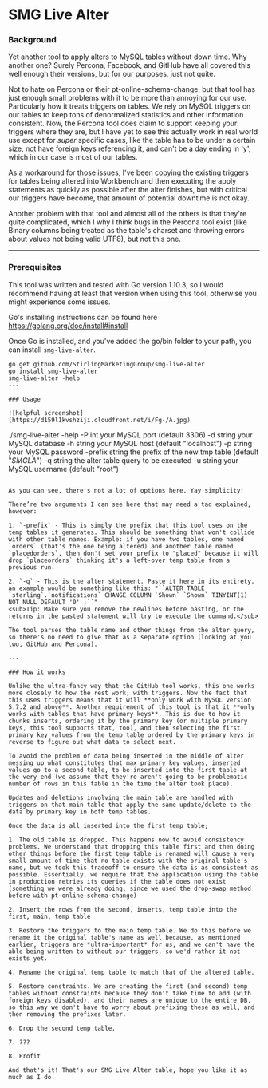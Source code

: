 # SMG Live Alter

### Background

Yet another tool to apply alters to MySQL tables without down time. Why another one? Surely Percona, Facebook, and GitHub have all covered this well enough their versions, but for our purposes, just not quite.

Not to hate on Percona or their pt-online-schema-change, but that tool has just enough small problems with it to be more than annoying for our use. Particularly how it treats triggers on tables. We rely on MySQL triggers on our tables to keep tons of denormalized statistics and other information consistent. Now, the Percona tool does claim to support keeping your triggers where they are, but I have yet to see this actually work in real world use except for *super* specific cases, like the table has to be under a certain size, not have foreign keys referencing it, and can't be a day ending in 'y', which in our case is most of our tables.

As a workaround for those issues, I've been copying the existing triggers for tables being altered into Workbench and then executing the apply statements as quickly as possible after the alter finishes, but with critical our triggers have become, that amount of potential downtime is not okay.

Another problem with that tool and almost all of the others is that they're quite complicated, which I why I think bugs in the Percona tool exist (like Binary columns being treated as the table's charset and throwing errors about values not being valid UTF8), but not this one.

---
### Prerequisites

This tool was written and tested with Go version 1.10.3, so I would recommend having at least that version when using this tool, otherwise you might experience some issues.

Go's installing instructions can be found here https://golang.org/doc/install#install

Once Go is installed, and you've added the go/bin folder to your path, you can install `smg-live-alter`.

```
go get github.com/StirlingMarketingGroup/smg-live-alter
go install smg-live-alter
smg-live-alter -help
---

### Usage

![helpful screenshot](https://d159l1kvshziji.cloudfront.net/i/Fg-/A.jpg)

```
./smg-live-alter -help
  -P int
        your MySQL port (default 3306)
  -d string
        your MySQL database
  -h string
        your MySQL host (default "localhost")
  -p string
        your MySQL password
  -prefix string
        the prefix of the new tmp table (default "_SMGLA_")
  -q string
        the alter table query to be executed
  -u string
        your MySQL username (default "root")
```

As you can see, there's not a lot of options here. Yay simplicity!

There’re two arguments I can see here that may need a tad explained, however:

1. `-prefix` - This is simply the prefix that this tool uses on the temp tables it generates. This should be something that won't collide with other table names. Example: if you have two tables, one named `orders` (that's the one being altered) and another table named `placedorders`, then don't set your prefix to "placed" because it will drop `placeorders` thinking it's a left-over temp table from a previous run.

2. `-q` - This is the alter statement. Paste it here in its entirety. an example would be something like this: "``ALTER TABLE `sterling`.`notifications` CHANGE COLUMN `Shown` `Shown` TINYINT(1) NOT NULL DEFAULT '0' ;``"
<sub>Tip: Make sure you remove the newlines before pasting, or the returns in the pasted statement will try to execute the command.</sub>

The tool parses the table name and other things from the alter query, so there's no need to give that as a separate option (looking at you two, GitHub and Percona).

---

### How it works

Unlike the ultra-fancy way that the GitHub tool works, this one works more closely to how the rest work; with triggers. Now the fact that this uses triggers means that it will **only work with MySQL version 5.7.2 and above**. Another requirement of this tool is that it **only works with tables that have primary keys**. This is due to how it chunks inserts, ordering it by the primary key (or multiple primary keys, this tool supports that, too), and then selecting the first primary key values from the temp table ordered by the primary keys in reverse to figure out what data to select next.

To avoid the problem of data being inserted in the middle of alter messing up what constitutes that max primary key values, inserted values go to a second table, to be inserted into the first table at the very end (we assume that they're aren't going to be problematic number of rows in this table in the time the alter took place).

Updates and deletions involving the main table are handled with triggers on that main table that apply the same update/delete to the data by primary key in both temp tables.

Once the data is all inserted into the first temp table;

1. The old table is dropped. This happens now to avoid consistency problems. We understand that dropping this table first and then doing other things before the first temp table is renamed will cause a very small amount of time that no table exists with the original table's name, but we took this tradeoff to ensure the data is as consistent as possible. Essentially, we require that the application using the table in production retries its queries if the table does not exist (something we were already doing, since we used the drop-swap method before with pt-online-schema-change)

2. Insert the rows from the second, inserts, temp table into the first, main, temp table

3. Restore the triggers to the main temp table. We do this before we rename it the original table's name as well because, as mentioned earlier, triggers are *ultra-important* for us, and we can't have the able being written to without our triggers, so we'd rather it not exists yet.

4. Rename the original temp table to match that of the altered table.

5. Restore constraints. We are creating the first (and second) temp tables without constraints because they don't take time to add (with foreign keys disabled), and their names are unique to the entire DB, so this way we don't have to worry about prefixing these as well, and then removing the prefixes later.

6. Drop the second temp table.

7. ???

8. Profit

And that's it! That's our SMG Live Alter table, hope you like it as much as I do.
